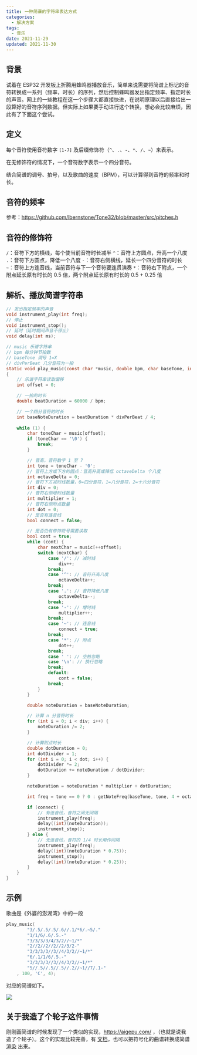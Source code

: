 ```yaml
---
title: 一种简谱的字符串表达方式
categories:
  - 解决方案
tags:
  - 音乐
date: 2021-11-29
updated: 2021-11-30
---
```


## 背景

试着在 ESP32 开发板上折腾用蜂鸣器播放音乐，简单来说需要将简谱上标记的音符转换成一系列（频率，时长）的序列，然后控制蜂鸣器发出指定频率、指定时长的声音。网上的一些教程在这一个步骤大都直接快进，在说明原理以后直接给出一段算好的音符序列数据。但实际上如果要手动进行这个转换，想必会比较麻烦，因此有了下面这个尝试。

## 定义

每个音符使用音符数字 `[1-7]` 及后缀修饰符（`^`、`.`、`-`、`*`、`/`、`~`）来表示。

在无修饰符的情况下，一个音符数字表示一个四分音符。

结合简谱的调号、拍号，以及歌曲的速度（BPM），可以计算得到音符的频率和时长。

## 音符的频率

参考：https://github.com/lbernstone/Tone32/blob/master/src/pitches.h

## 音符的修饰符

`/`：音符下方的横线，每个使当前音符时长减半
`^`：音符上方圆点，升高一个八度
`.`：音符下方圆点，降低一个八度
`-`：音符右侧横线，延长一个四分音符的时长
`~`：音符上方连音线，当前音符与下一个音符要连贯演奏
`*`：音符右下附点，一个附点延长原有时长的 0.5 倍，两个附点延长原有时长的 0.5 + 0.25 倍

## 解析、播放简谱字符串

```c
// 发出指定频率的声音
void instrument_play(int freq);
// 停止
void instrument_stop();
// 延时（延时期间声音不停止）
void delay(int ms);

// music 乐谱字符串
// bpm 每分钟节拍数
// baseTone 调号 1=X
// divPerBeat 几分音符为一拍
static void play_music(const char *music, double bpm, char baseTone, int divPerBeat)
{
    // 乐谱字符串读取偏移
    int offset = 0;

    // 一拍的时长
    double beatDuration = 60000 / bpm;

    // 一个四分音符的时长
    int baseNoteDuration = beatDuration * divPerBeat / 4;
    
    while (1) {
        char toneChar = music[offset];
        if (toneChar == '\0') {
            break;
        }

        // 音高，音符数字 1 至 7
        int tone = toneChar - '0';
        // 音符上方或下方的圆点：音高升高或降低 octaveDelta 个八度
        int octaveDelta = 0;
        // 音符下方减时线数量，0=四分音符，1=八分音符，2=十六分音符
        int div = 0;
        // 音符右侧增时线数量
        int multiplier = 1;
        // 音符右侧附点数量
        int dot = 0;
        // 是否有连音线
        bool connect = false;

        // 是否仍有修饰符号需要读取
        bool cont = true;
        while (cont) {
            char nextChar = music[++offset];
            switch (nextChar) {
                case '/': // 减时线
                    div++;
                break;
                case '^': // 音符升高八度
                    octaveDelta++;
                break;
                case '.': // 音符降低八度
                    octaveDelta--;
                break;
                case '-': // 增时线
                    multiplier++;
                break;
                case '~': // 连音线
                    connect = true;
                break;
                case '*': // 附点
                    dot++;
                break;
                case ' ': // 空格忽略
                case '\n': // 换行忽略
                break;
                default:
                    cont = false;
                break;
            }
        }

        double noteDuration = baseNoteDuration;

        // 计算 n 分音符时长
        for (int i = 0; i < div; i++) {
            noteDuration /= 2;
        }

        // 计算附点时长
        double dotDuration = 0;
        int dotDivider = 1;
        for (int i = 0; i < dot; i++) {
            dotDivider *= 2;
            dotDuration += noteDuration / dotDivider;
        }

        noteDuration = noteDuration * multiplier + dotDuration;

        int freq = tone == 0 ? 0 : getNoteFreq(baseTone, tone, 4 + octaveDelta);

        if (connect) {
            // 有连音线，音符之间无间隔
            instrument_play(freq);
            delay((int)(noteDuration));
            instrument_stop();
        } else {
            // 无连音线，音符的 1/4 时长用作间隔
            instrument_play(freq);
            delay((int)(noteDuration * 0.75));
            instrument_stop();
            delay((int)(noteDuration * 0.25));
        }
    }
}
```

## 示例

歌曲是《外婆的澎湖湾》中的一段

```c
play_music(
        "3/.5/.5/.5/.6//.1/*6/.~5/."
        "1/1/6/.6/.5.-"
        "3/3/3/3/4/3/2//~1/*"
        "2//2//2//2//2/3/2-"
        "3/3/3/3//3//4/3/2//~1/*"
        "6/.1/1/6/.5.-"
        "3/3/3/3//3//4/3/2//~1/*"
        "5//.5//.5//.5//.2//~1//7/.1-"
    , 100, 'C', 4);
```

对应的简谱如下。

![](https://imkero-static-1255707222.file.myqcloud.com/posts/numbered-musical-notation-for-program/melody.png)


## 关于我造了个轮子这件事情

刚刚画简谱的时候发现了一个类似的实现，https://aigepu.com/ ，（也就是说我造了个轮子）。这个的实现比较完善，有 [文档](https://www.kancloud.cn/aigepu/xiyou_help/545749)，也可以把符号化的曲谱转换成简谱 [渲染](https://aigepu.com/zhipu) 出来。
